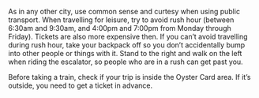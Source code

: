 As in any other city, use common sense and curtesy when using public transport. When travelling for leisure, try to avoid rush hour (between 6:30am and 9:30am, and 4:00pm and 7:00pm from Monday through Friday). Tickets are also more expensive then. If you can’t avoid travelling during rush hour, take your backpack off so you don’t accidentally bump into other people or things with it. Stand to the right and walk on the left when riding the escalator, so people who are in a rush can get past you.

Before taking a train, check if your trip is inside the Oyster Card area. If it’s outside, you need to get a ticket in advance.
